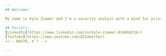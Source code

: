 ```yaml
---
## Welcome!  

My name is Kyle Zimmer and I'm a security analyst with a mind for privacy. I'll be using this account to learn and begin developing a variety of different projects.

## Socials:
[LinkedIn](https://www.linkedin.com/in/kyle-zimmer-034060234/)
[YouTube](https://www.youtube.com/@ZimmerSec)
<!-- NOSTR, X ? -->

---
```

